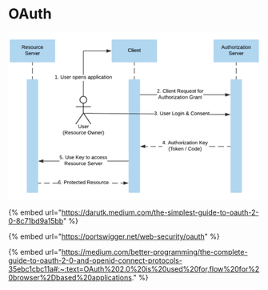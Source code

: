 # OAuth

![](../../.gitbook/assets/Auth0.png)

{% embed url="https://darutk.medium.com/the-simplest-guide-to-oauth-2-0-8c71bd9a15bb" %}

{% embed url="https://portswigger.net/web-security/oauth" %}

{% embed url="https://medium.com/better-programming/the-complete-guide-to-oauth-2-0-and-openid-connect-protocols-35ebc1cbc11a#:~:text=OAuth%202.0%20is%20used%20for,flow%20for%20browser%2Dbased%20applications." %}

